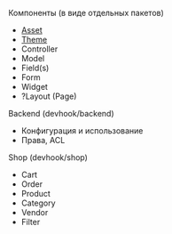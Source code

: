 Компоненты (в виде отдельных пакетов)

- [Asset](Asset.md)
- [Theme](Theme.md)
- Controller
- Model
- Field(s)
- Form
- Widget
- ?Layout (Page)

Backend (devhook/backend)

- Конфигурация и использование
- Права, ACL

Shop (devhook/shop)

- Cart
- Order
- Product
- Category
- Vendor
- Filter
